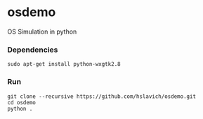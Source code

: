 osdemo
======

OS Simulation in python

### Dependencies

    sudo apt-get install python-wxgtk2.8
    
### Run
    git clone --recursive https://github.com/hslavich/osdemo.git
    cd osdemo
    python .
